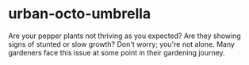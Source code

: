# urban-octo-umbrella
Are your pepper plants not thriving as you expected? Are they showing signs of stunted or slow growth? Don't worry; you're not alone. Many gardeners face this issue at some point in their gardening journey. 
